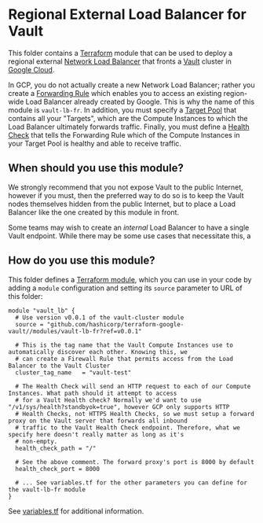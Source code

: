 # Regional External Load Balancer for Vault

This folder contains a [Terraform](https://www.terraform.io/) module that can be used to deploy a regional external
[Network Load Balancer](https://cloud.google.com/compute/docs/load-balancing/network/) that fronts a [Vault](
https://www.vaultproject.io/) cluster in [Google Cloud](https://cloud.google.com/). 

In GCP, you do not actually create a new Network Load Balancer; rather you create a [Forwarding Rule](
https://cloud.google.com/compute/docs/load-balancing/network/forwarding-rules) which enables you to access an existing
region-wide Load Balancer already created by Google. This is why the name of this module is `vault-lb-fr`. In addition,
you must specify a [Target Pool](https://cloud.google.com/compute/docs/load-balancing/network/target-pools) that contains
all your "Targets", which are the Compute Instances to which the Load Balancer ultimately forwards traffic. Finally, you
must define a [Health Check](https://cloud.google.com/compute/docs/load-balancing/health-checks) that tells the Forwarding
Rule which of the Compute Instances in your Target Pool is healthy and able to receive traffic.

## When should you use this module?

We strongly recommend that you not expose Vault to the public Internet, however if you must, then the preferred way to
do so is to keep the Vault nodes themselves hidden from the public Internet, but to place a Load Balancer like the one
created by this module in front.

Some teams may wish to create an *internal* Load Balancer to have a single Vault endpoint. While there may be some use
cases that necessitate this, a 


## How do you use this module?

This folder defines a [Terraform module](https://www.terraform.io/docs/modules/usage.html), which you can use in your
code by adding a `module` configuration and setting its `source` parameter to URL of this folder:

```hcl
module "vault_lb" {
  # Use version v0.0.1 of the vault-cluster module
  source = "github.com/hashicorp/terraform-google-vault//modules/vault-lb-fr?ref=v0.0.1"

  # This is the tag name that the Vault Compute Instances use to automatically discover each other. Knowing this, we 
  # can create a Firewall Rule that permits access from the Load Balancer to the Vault Cluster
  cluster_tag_name   = "vault-test"
  
  # The Health Check will send an HTTP request to each of our Compute Instances. What path should it attempt to access
  # for a Vault Health check? Normally we'd want to use "/v1/sys/health?standbyok=true", however GCP only supports HTTP
  # Health Checks, not HTTPS Health Checks, so we must setup a forward proxy on the Vault server that forwards all inbound
  # traffic to the Vault Health Check endpoint. Therefore, what we specify here doesn't really matter as long as it's
  # non-empty.
  health_check_path = "/"
  
  # See the above comment. The forward proxy's port is 8000 by default
  health_check_port = 8000
  
  # ... See variables.tf for the other parameters you can define for the vault-lb-fr module
}
```

See [variables.tf](variables.tf) for additional information.